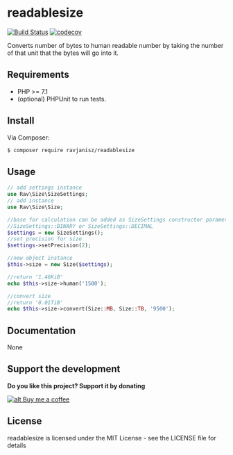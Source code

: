 # readablesize

[![Build Status](https://travis-ci.org/ravjanisz/readablesize.svg?branch=master)](https://travis-ci.org/ravjanisz/readablesize)
[![codecov](https://codecov.io/gh/ravjanisz/readablesize/branch/master/graph/badge.svg)](https://codecov.io/gh/ravjanisz/readablesize)

Converts number of bytes to human readable number by taking the number of that unit that the bytes will go into it.

## Requirements

* PHP >= 7.1
* (optional) PHPUnit to run tests.

## Install

Via Composer:

```bash
$ composer require ravjanisz/readablesize
```
## Usage

```PHP
// add settings instance
use Rav\Size\SizeSettings;
// add instance
use Rav\Size\Size;

//base for calculation can be added as SizeSettings constructor parameter
//SizeSettings::BINARY or SizeSettings::DECIMAL
$settings = new SizeSettings();
//set precision for size
$settings->setPrecision(2);

//new object instance
$this->size = new Size($settings);

//return '1.46KiB'
echo $this->size->human('1500');

//convert size
//return '0.01TiB'
echo $this->size->convert(Size::MB, Size::TB, '9500');
```

## Documentation

None

## Support the development

**Do you like this project? Support it by donating**

<a href="https://www.buymeacoffee.com/ravjanisz">

![alt Buy me a coffee](https://raw.githubusercontent.com/ravjanisz/readablesize/master/docs/assets/bmc.png)

</a>

## License

readablesize is licensed under the MIT License - see the LICENSE file for details
